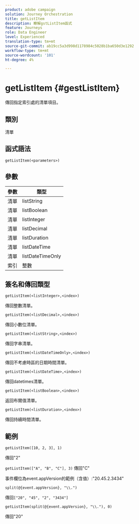 ```yaml
---
product: adobe campaign
solution: Journey Orchestration
title: getListItem
description: 瞭解gstListItem函式
feature: Journeys
role: Data Engineer
level: Experienced
translation-type: tm+mt
source-git-commit: ab19cc5a3d998d1178984c5028b1ba650d3e1292
workflow-type: tm+mt
source-wordcount: '101'
ht-degree: 4%

---
```



# getListItem {#gestListItem}

傳回指定索引處的清單項目。

## 類別

清單

## 函式語法

`getListItem(<parameters>)`

## 參數

| 參數 | 類型 |
|-----------|------------------|
| 清單 | listString |
| 清單 | listBoolean |
| 清單 | listInteger |
| 清單 | listDecimal |
| 清單 | listDuration |
| 清單 | listDateTime |
| 清單 | listDateTimeOnly |
| 索引 | 整數 |

## 簽名和傳回類型

`getListItem(<listInteger>,<index>)`

傳回整數清單。

`getListItem(<listDecimal>,<index>)`

傳回小數位清單。

`getListItem(<listString>,<index>)`

傳回字串清單。

`getListItem(<listDateTimeOnly>,<index>)`

傳回不考慮時區的日期時間清單。

`getListItem(<listDateTime>,<index>)`

傳回datetimes清單。

`getListItem(<listBoolean>,<index>)`

返回布爾值清單。

`getListItem(<listDuration>,<index>)`

傳回持續時間清單。

## 範例

`getListItem([10, 2, 3], 1)`

傳回&quot;2&quot;

`getListItem(["A", "B", "C"], 3)`
傳回&quot;C&quot;

事件欄位為event.appVersion的範例（含值）:&quot;20.45.2.3434&quot;

`split(@{event.appVersion}, "\\.")`

傳回`["20", "45", "2", "3434"]`

`getListItem(split(@{event.appVersion}, "\\."), 0)`

傳回&quot;20&quot;